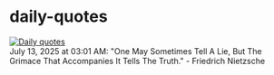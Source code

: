 # daily-quotes
[![Daily quotes](https://github.com/ceepu8/daily-quotes/actions/workflows/daily-quote.yml/badge.svg)](https://github.com/ceepu8/daily-quotes/actions/workflows/daily-quote.yml)<br/>
July 13, 2025 at 03:01 AM: "One May Sometimes Tell A Lie, But The Grimace That Accompanies It Tells The Truth." - Friedrich Nietzsche
